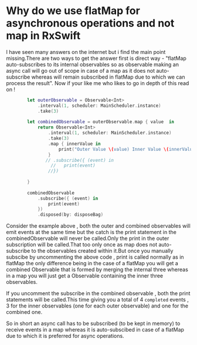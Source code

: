 # Why do we use flatMap for asynchronous operations and not map in RxSwift

I have seen many answers on the internet but i find the main point missing.There are two ways to get the answer first is
direct way - "flatMap auto-subscribes to its internal observables so as observable making an async call will go out of 
scope in case of a map as it does not auto-subscribe whereas will remain subscribed in flatMap due to which we can process
the result".
Now if your like me who likes to go in depth of this read on !


```swift
        let outerObservable = Observable<Int>
            .interval(1, scheduler: MainScheduler.instance)
            .take(3)
        
        let combinedObservable = outerObservable.map { value  in
            return Observable<Int>
                .interval(1, scheduler: MainScheduler.instance)
                .take(3)
                .map { innerValue in
                    print("Outer Value \(value) Inner Value \(innerValue)") // will never be called
                }
               // .subscribe({ (event) in
                 //   print(event)
                //})
            
        }
        
        combinedObservable
            .subscribe({ (event) in
                print(event)
            })
            .disposed(by: disposeBag)
 ```

Consider the example above , both the outer and combined observables will emit events at the same time but the catch is the 
print statement in the combinedObservable will never be called.Only the print in the outer subscription will be called.That 
too only once as map does not auto-subscribe to the observables created within it.But once you manually subscibe by 
uncommenting the above code , print is called normally as in flatMap the only difference being in the case of a flatMap 
you will get a combined Observable that is formed by merging the internal three whereas in a map you will just get
a Observable containing the inner three observables.

If you uncomment the subscribe in the combined observable , both the print statements will be called.This time giving you a 
total of 4 `completed` events , 3 for the inner observables (one for each outer observable) and one for the combined one.

So in short an async call has to be subscribed (to be kept in memory) to receive events in a map whereas it is auto-subscibed
in case of a flatMap due to which it is preferred for async operations.
